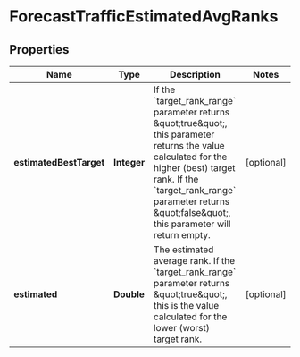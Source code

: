 # ForecastTrafficEstimatedAvgRanks

## Properties
Name | Type | Description | Notes
------------ | ------------- | ------------- | -------------
**estimatedBestTarget** | **Integer** | If the &#x60;target_rank_range&#x60; parameter returns \&quot;true\&quot;, this parameter returns the value calculated for the higher (best) target rank.  If the &#x60;target_rank_range&#x60; parameter returns \&quot;false\&quot;, this parameter will return empty.  |  [optional]
**estimated** | **Double** | The estimated average rank.  If the &#x60;target_rank_range&#x60; parameter returns \&quot;true\&quot;, this is the value calculated for the lower (worst) target rank.  |  [optional]
